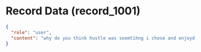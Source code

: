 # Record Data (record_1001)

```json
{
  "role": "user",
  "content": "why do you think hustle was soemtihng i chose and enjoyd now dont backtrack may be it is but help me see - are you saying i will not like standing still?\n"
}
```
